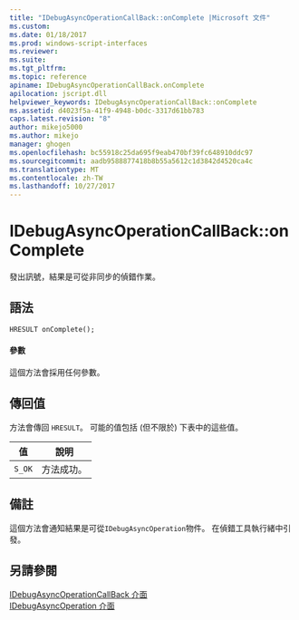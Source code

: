 ```yaml
---
title: "IDebugAsyncOperationCallBack::onComplete |Microsoft 文件"
ms.custom: 
ms.date: 01/18/2017
ms.prod: windows-script-interfaces
ms.reviewer: 
ms.suite: 
ms.tgt_pltfrm: 
ms.topic: reference
apiname: IDebugAsyncOperationCallBack.onComplete
apilocation: jscript.dll
helpviewer_keywords: IDebugAsyncOperationCallBack::onComplete
ms.assetid: d4023f5a-41f9-4948-b0dc-3317d61bb783
caps.latest.revision: "8"
author: mikejo5000
ms.author: mikejo
manager: ghogen
ms.openlocfilehash: bc55918c25da695f9eab470bf39fc648910ddc97
ms.sourcegitcommit: aadb9588877418b8b55a5612c1d3842d4520ca4c
ms.translationtype: MT
ms.contentlocale: zh-TW
ms.lasthandoff: 10/27/2017
---
```

# <a name="idebugasyncoperationcallbackoncomplete"></a>IDebugAsyncOperationCallBack::onComplete
發出訊號，結果是可從非同步的偵錯作業。  
  
## <a name="syntax"></a>語法  
  
```  
HRESULT onComplete();  
```  
  
#### <a name="parameters"></a>參數  
 這個方法會採用任何參數。  
  
## <a name="return-value"></a>傳回值  
 方法會傳回 `HRESULT`。 可能的值包括 (但不限於) 下表中的這些值。  
  
|值|說明|  
|-----------|-----------------|  
|`S_OK`|方法成功。|  
  
## <a name="remarks"></a>備註  
 這個方法會通知結果是可從`IDebugAsyncOperation`物件。 在偵錯工具執行緒中引發。  
  
## <a name="see-also"></a>另請參閱  
 [IDebugAsyncOperationCallBack 介面](../../winscript/reference/idebugasyncoperationcallback-interface.md)   
 [IDebugAsyncOperation 介面](../../winscript/reference/idebugasyncoperation-interface.md)